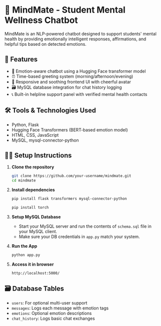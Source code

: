 # 🧠 MindMate - Student Mental Wellness Chatbot

MindMate is an NLP-powered chatbot designed to support students' mental health by providing emotionally intelligent responses, affirmations, and helpful tips based on detected emotions.

## 🌟 Features

- 💬 Emotion-aware chatbot using a Hugging Face transformer model
- ⏰ Time-based greeting system (morning/afternoon/evening)
- 🌈 Responsive and soothing frontend UI with cheerful avatar
- 🗃️ MySQL database integration for chat history logging
- 📞 Built-in helpline support panel with verified mental health contacts

## 🛠️ Tools & Technologies Used

- Python, Flask
- Hugging Face Transformers (BERT-based emotion model)
- HTML, CSS, JavaScript
- MySQL, mysql-connector-python

## 🧑‍💻 Setup Instructions

1. **Clone the repository**
   ```bash
   git clone https://github.com/your-username/mindmate.git
   cd mindmate
   ```

2. **Install dependencies**
   ```bash
   pip install flask transformers mysql-connector-python
   ```
   ```bash
   pip install torch
   ```

3. **Setup MySQL Database**
   - Start your MySQL server and run the contents of `schema.sql` file in your MySQL client.
   - Make sure your DB credentials in `app.py` match your system.

4. **Run the App**
   ```bash
   python app.py
   ```

5. **Access it in browser**
   ```
   http://localhost:5000/
   ```

## 🗃️ Database Tables

- `users`: For optional multi-user support
- `messages`: Logs each message with emotion tags
- `emotions`: Optional emotion descriptions
- `chat_history`: Logs basic chat exchanges



